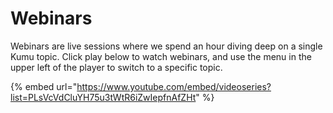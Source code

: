 # Webinars

Webinars are live sessions where we spend an hour diving deep on a single Kumu topic. Click play below to watch webinars, and use the menu in the upper left of the player to switch to a specific topic.

{% embed url="https://www.youtube.com/embed/videoseries?list=PLsVcVdCluYH75u3tWtR6iZwIepfnAfZHt" %}


